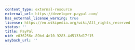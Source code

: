 ```yaml
---
content_type: external-resource
external_url: https://developer.paypal.com/
has_external_license_warning: true
license: https://en.wikipedia.org/wiki/All_rights_reserved
status: ''
title: PayPal
uid: e036256c-89bd-4d10-9283-4d5133d17f15
wayback_url: ''
---
```

